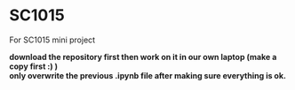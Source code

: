 # SC1015
For SC1015 mini project

**download the repository first then work on it in our own laptop (make a copy first :) )**     
**only overwrite the previous .ipynb file after making sure everything is ok.**
